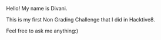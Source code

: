 Hello! My name is Divani.

This is my first Non Grading Challenge that I did in Hacktive8.

Feel free to ask me anything:)
